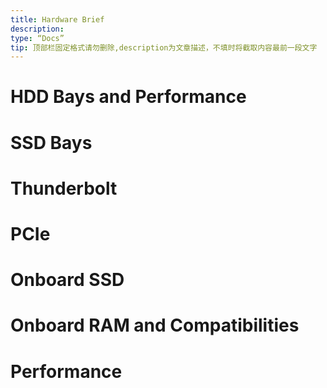 ```yaml
---
title: Hardware Brief
description:
type: “Docs”
tip: 顶部栏固定格式请勿删除,description为文章描述，不填时将截取内容最前一段文字
---
```

# HDD Bays and Performance
# SSD Bays
# Thunderbolt
# PCIe
# Onboard SSD
# Onboard RAM and Compatibilities
# Performance